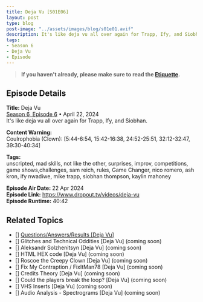 ```yaml
---
title: Deja Vu [S01E06]
layout: post
type: blog
post-image: "../assets/images/blog/s01e01.avif"
description: It's like deja vu all over again for Trapp, Ify, and Siobhan.
tags: 
- Season 6
- Deja Vu
- Episode
---
```


> **If you haven't already, please make sure to read the [Etiquette](../etiquette).**

## Episode Details

**Title:** Deja Vu <br>
[Season 6, Episode 6](https://www.dropout.tv/game-changer/season:6/videos/deja-vu) • April 22, 2024 <br>
It's like deja vu all over again for Trapp, Ify, and Siobhan.

**Content Warning:** <br>
Coulrophobia (Clown): [5:44-6:54, 15:42-16:38, 24:52-25:51, 32:12-32:47, 39:30-40:34]

**Tags:** <br>
unscripted, mad skills, not like the other, surprises, improv, competitions, game shows,challenges, sam reich, rules, Game Changer, nico romero, ash kron, ify nwadiwe, mike trapp, siobhan thompson, kaylin mahoney

**Episode Air Date:** 22 Apr 2024 <br>
**Episode Link:** https://www.dropout.tv/videos/deja-vu <br>
**Episode Runtime:** 40:42

## Related Topics

- [] [Questions/Answers/Results [Deja Vu]](/blog/deja-vu-questions-answers-results)
- [] Glitches and Technical Oddities [Deja Vu] (coming soon)
- [] Aleksandr Solzhenitsyn [Deja Vu] (coming soon)
- [] HTML HEX code [Deja Vu] (coming soon)
- [] Roscoe the Creepy Clown [Deja Vu] (coming soon)
- [] Fix My Contraption / FixItMan78 [Deja Vu] (coming soon)
- [] Credits Theory [Deja Vu] (coming soon)
- [] Could the players break the loop? [Deja Vu] (coming soon)
- [] VHS Inserts [Deja Vu] (coming soon)
- [] Audio Analysis - Spectrograms [Deja Vu] (coming soon)